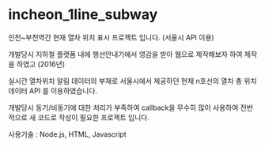 # incheon_1line_subway

인천~부천역간 현재 열차 위치 표시 프로젝트 입니다. (서울시 API 이용)

개발당시 지하철 플랫폼 내에 행선안내기에서 영감을 받아 웹으로 제작해보자 하여 제작을 하였고 (2016년)

실시간 열차위치 알림 데이터의 부재로 서울시에서 제공하던 현재 n호선의 열차 총 위치 데이터 API 를 이용하였습니다.

개발당시 동기/비동기에 대한 처리가 부족하여 callback을 무수히 많이 사용하여 전반적으로 새 코드로 작성이 필요한 프로젝트 입니다.

사용기술 : Node.js, HTML, Javascript
